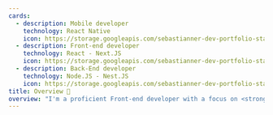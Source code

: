 ```yaml
---
cards:
  - description: Mobile developer
    technology: React Native
    icon: https://storage.googleapis.com/sebastianner-dev-portfolio-statics/phone-icon.svg
  - description: Front-end developer
    technology: React - Next.JS
    icon: https://storage.googleapis.com/sebastianner-dev-portfolio-statics/window.svg
  - description: Back-End developer
    technology: Node.JS - Nest.JS
    icon: https://storage.googleapis.com/sebastianner-dev-portfolio-statics/laptop.svg
title: Overview 🔎
overview: "I'm a proficient Front-end developer with a focus on <strong>crafting interactive digital experiences using React.</strong> <br/><br/> Proficient across the JavaScript spectrum – including React, Next.js, TypeScript, Node.js, and Redux – I excel at transforming ideas into seamless, efficient, and user-friendly solutions. <strong className='text-secondary-green'>Let's collaborate to turn your vision into reality!</strong>"
---
```

